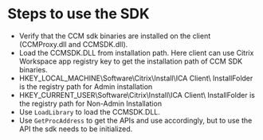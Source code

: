 # Steps to use the SDK

*  Verify that the CCM sdk binaries are installed on the client (CCMProxy.dll and CCMSDK.dll).
*  Load the CCMSDK.DLL from installation path. Here client can use Citrix Workspace app registry key to get the installation path of CCM SDK binaries.
*  HKEY\_LOCAL\_MACHINE\Software\Citrix\Install\ICA Client\ InstallFolder is the registry path for Admin installation
*  HKEY\_CURRENT\_USER\Software\Citrix\Install\ICA Client\ InstallFolder is the registry path for Non-Admin Installation
*  Use `LoadLibrary` to load the CCMSDK.DLL.
*  Use `GetProcAddress` to get the APIs and use accordingly, but to use the API the sdk needs to be initialized.
